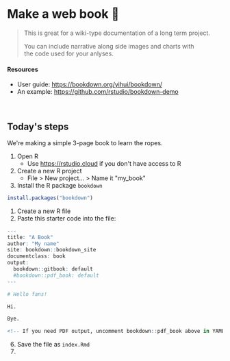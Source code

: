 # Make a web book :book:

> This is great for a wiki-type documentation of a long term project.
>
> You can include narrative along side images and charts with  
> the code used for your anlyses.

#### Resources

- User guide: https://bookdown.org/yihui/bookdown/
- An example: https://github.com/rstudio/bookdown-demo

<br>

## Today's steps

We're making a simple 3-page book to learn the ropes. 

1. Open R
    - Use https://rstudio.cloud if you don't have access to R
1. Create a new R project
    - File > New project... > Name it "my_book"
1. Install the R package `bookdown`

```r
install.packages("bookdown")
```

1. Create a new R file
1. Paste this starter code into the file:

```r
---
title: "A Book"
author: "My name"
site: bookdown::bookdown_site
documentclass: book
output:
  bookdown::gitbook: default
  #bookdown::pdf_book: default
---

# Hello fans!

Hi.

Bye.

<!-- If you need PDF output, uncomment bookdown::pdf_book above in YAML. You will need a LaTeX installation, e.g., https://yihui.name/tinytex/ -->
```

6. Save the file as `index.Rmd`
6. 
